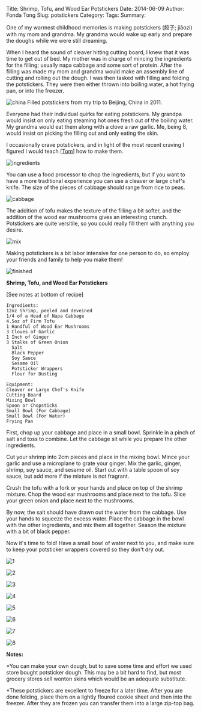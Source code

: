 Title: Shrimp, Tofu, and Wood Ear Potstickers
Date: 2014-06-09
Author: Fonda Tong
Slug: potstickers
Category:
Tags:
Summary:

One of my warmest childhood memories is making potstickers (餃子; jiǎozi) with my mom and grandma. My grandma would wake up early and prepare the doughs while we were still dreaming.

When I heard the sound of cleaver hitting cutting board, I knew that it was time to get out of bed. My mother was in charge of mincing the ingredients for the filling; usually napa cabbage and some sort of protein. After the filling was made my mom and grandma would make an assembly line of cutting and rolling out the dough. I was then tasked with filling and folding the potstickers. They were then either thrown into boiling water, a hot frying pan, or into the freezer.

![china](images/potstickers_china.png "Making potstickers in China")
Filled potstickers from my trip to Beijing, China in 2011.

Everyone had their individual quirks for eating potstickers. My grandpa would insist on only eating steaming hot ones fresh out of the boiling water. My grandma would eat them along with a clove a raw garlic. Me, being 8, would insist on picking the filling out and only eating the skin.

I occasionally crave potstickers, and in light of the most recent craving I figured I would teach [[Tom](#)] how to make them.

![ingredients](images/potsticker_ingredients.png "ingredients")

You can use a food processor to chop the ingredients, but if you want to have a more traditional experience you can use a cleaver or large chef's knife. The size of the pieces of cabbage should range from rice to peas.  

![cabbage](images/potstickers_cabbage.png "cabbage")

The addition of tofu makes the texture of the filling a bit softer, and the addition of the wood ear mushrooms gives an interesting crunch. Potstickers are quite versitile, so you could really fill them with anything you desire.

![mix](images/potstickers_mix.png "pre-mixing")

Making potstickers is a bit labor intensive for one person to do, so employ your friends and family to help you make them!

![finished](images/potstickers_finish.png "the finished potstickers")

**Shrimp, Tofu, and Wood Ear Potstickers**

[See notes at bottom of recipe]

````
Ingredients:
12oz Shrimp, peeled and deveined
1/4 of a Head of Napa Cabbage
4.5oz of Firm Tofu
1 Handful of Wood Ear Mushrooms
3 Cloves of Garlic
1 Inch of Ginger
3 Stalks of Green Onion
  Salt
  Black Pepper
  Soy Sauce
  Sesame Oil
  Potsticker Wrappers
  Flour for Dusting

Equipment:
Cleaver or Large Chef's Knife
Cutting Board
Mixing Bowl
Spoon or Chopsticks
Small Bowl (For Cabbage)
Small Bowl (For Water)
Frying Pan
````

First, chop up your cabbage and place in a small bowl. Sprinkle in a pinch of salt and toss to combine. Let the cabbage sit while you prepare the other ingredients.

Cut your shrimp into 2cm pieces and place in the mixing bowl. Mince your garlic and use a microplane to grate your ginger. Mix the garlic, ginger, shrimp, soy sauce, and sesame oil. Start out with a table spoon of soy sauce, but add more if the mixture is not fragrant.

Crush the tofu with a fork or your hands and place on top of the shrimp mixture. Chop the wood ear mushrooms and place next to the tofu. Slice your green onion and place next to the mushrooms.

By now, the salt should have drawn out the water from the cabbage. Use your hands to squeeze the excess water. Place the cabbage in the bowl with the other ingredients, and mix them all together. Season the mixture with a bit of black pepper.

Now it's time to fold! Have a small bowl of water next to you, and make sure to keep your potsticker wrappers covered so they don't dry out.

![1](images/postickers_1.png)

![2](images/potstickers_2.png)

![3](images/potstickers_3.png)

![4](images/potstickers_4.png)

![5](images/potstickers_5.png)

![6](images/potstickers_6.png)

![7](images/potstickers_7.png)

![8](images/potstickers_8.png)

**Notes:**

*You can make your own dough, but to save some time and effort we used store bought potsticker dough. This may be a bit hard to find, but most grocery stores sell wonton skins which would be an adequate substitute.

*These potstickers are excellent to freeze for a later time. After you are done folding, place them on a lightly floured cookie sheet and then into the freezer. After they are frozen you can transfer them into a large zip-top bag.
